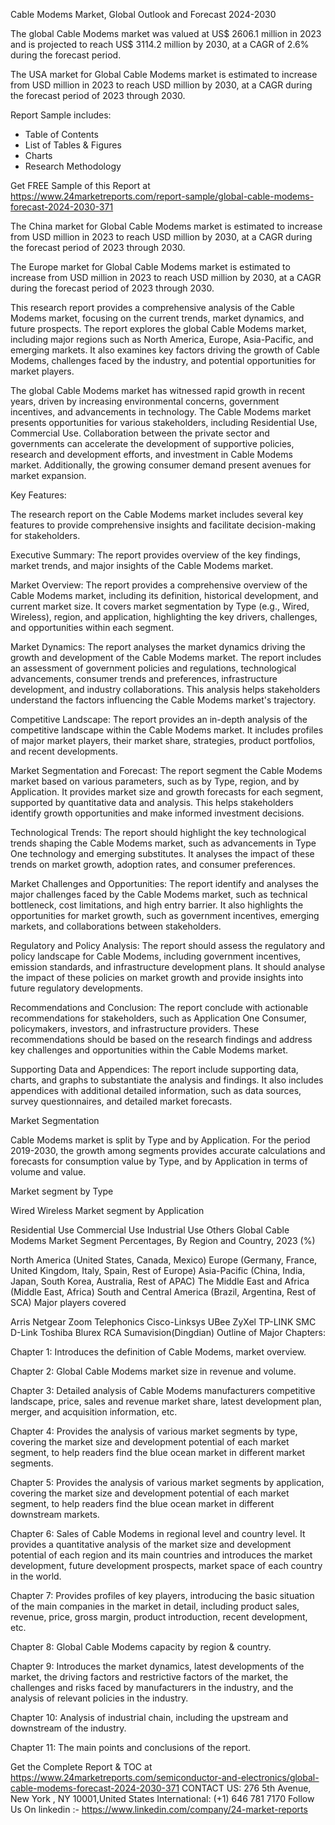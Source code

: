 Cable Modems Market, Global Outlook and Forecast 2024-2030

The global Cable Modems market was valued at US$ 2606.1 million in 2023 and is projected to reach US$ 3114.2 million by 2030, at a CAGR of 2.6% during the forecast period.

The USA market for Global Cable Modems market is estimated to increase from USD million in 2023 to reach USD million by 2030, at a CAGR during the forecast period of 2023 through 2030.

Report Sample includes:
- Table of Contents
- List of Tables & Figures
- Charts
- Research Methodology

Get FREE Sample of this Report at https://www.24marketreports.com/report-sample/global-cable-modems-forecast-2024-2030-371

The China market for Global Cable Modems market is estimated to increase from USD million in 2023 to reach USD million by 2030, at a CAGR during the forecast period of 2023 through 2030.

The Europe market for Global Cable Modems market is estimated to increase from USD million in 2023 to reach USD million by 2030, at a CAGR during the forecast period of 2023 through 2030.

This research report provides a comprehensive analysis of the Cable Modems market, focusing on the current trends, market dynamics, and future prospects. The report explores the global Cable Modems market, including major regions such as North America, Europe, Asia-Pacific, and emerging markets. It also examines key factors driving the growth of Cable Modems, challenges faced by the industry, and potential opportunities for market players.

The global Cable Modems market has witnessed rapid growth in recent years, driven by increasing environmental concerns, government incentives, and advancements in technology. The Cable Modems market presents opportunities for various stakeholders, including Residential Use, Commercial Use. Collaboration between the private sector and governments can accelerate the development of supportive policies, research and development efforts, and investment in Cable Modems market. Additionally, the growing consumer demand present avenues for market expansion.

Key Features:

The research report on the Cable Modems market includes several key features to provide comprehensive insights and facilitate decision-making for stakeholders.

Executive Summary: The report provides overview of the key findings, market trends, and major insights of the Cable Modems market.

Market Overview: The report provides a comprehensive overview of the Cable Modems market, including its definition, historical development, and current market size. It covers market segmentation by Type (e.g., Wired, Wireless), region, and application, highlighting the key drivers, challenges, and opportunities within each segment.

Market Dynamics: The report analyses the market dynamics driving the growth and development of the Cable Modems market. The report includes an assessment of government policies and regulations, technological advancements, consumer trends and preferences, infrastructure development, and industry collaborations. This analysis helps stakeholders understand the factors influencing the Cable Modems market's trajectory.

Competitive Landscape: The report provides an in-depth analysis of the competitive landscape within the Cable Modems market. It includes profiles of major market players, their market share, strategies, product portfolios, and recent developments.

Market Segmentation and Forecast: The report segment the Cable Modems market based on various parameters, such as by Type, region, and by Application. It provides market size and growth forecasts for each segment, supported by quantitative data and analysis. This helps stakeholders identify growth opportunities and make informed investment decisions.

Technological Trends: The report should highlight the key technological trends shaping the Cable Modems market, such as advancements in Type One technology and emerging substitutes. It analyses the impact of these trends on market growth, adoption rates, and consumer preferences.

Market Challenges and Opportunities: The report identify and analyses the major challenges faced by the Cable Modems market, such as technical bottleneck, cost limitations, and high entry barrier. It also highlights the opportunities for market growth, such as government incentives, emerging markets, and collaborations between stakeholders.

Regulatory and Policy Analysis: The report should assess the regulatory and policy landscape for Cable Modems, including government incentives, emission standards, and infrastructure development plans. It should analyse the impact of these policies on market growth and provide insights into future regulatory developments.

Recommendations and Conclusion: The report conclude with actionable recommendations for stakeholders, such as Application One Consumer, policymakers, investors, and infrastructure providers. These recommendations should be based on the research findings and address key challenges and opportunities within the Cable Modems market.

Supporting Data and Appendices: The report include supporting data, charts, and graphs to substantiate the analysis and findings. It also includes appendices with additional detailed information, such as data sources, survey questionnaires, and detailed market forecasts.

Market Segmentation

Cable Modems market is split by Type and by Application. For the period 2019-2030, the growth among segments provides accurate calculations and forecasts for consumption value by Type, and by Application in terms of volume and value.

Market segment by Type

Wired
Wireless
Market segment by Application

Residential Use
Commercial Use
Industrial Use
Others
Global Cable Modems Market Segment Percentages, By Region and Country, 2023 (%)

North America (United States, Canada, Mexico)
Europe (Germany, France, United Kingdom, Italy, Spain, Rest of Europe)
Asia-Pacific (China, India, Japan, South Korea, Australia, Rest of APAC)
The Middle East and Africa (Middle East, Africa)
South and Central America (Brazil, Argentina, Rest of SCA)
Major players covered

Arris
Netgear
Zoom Telephonics
Cisco-Linksys
UBee
ZyXel
TP-LINK
SMC
D-Link
Toshiba
Blurex
RCA
Sumavision(Dingdian)
Outline of Major Chapters:

Chapter 1: Introduces the definition of Cable Modems, market overview.

Chapter 2: Global Cable Modems market size in revenue and volume.

Chapter 3: Detailed analysis of Cable Modems manufacturers competitive landscape, price, sales and revenue market share, latest development plan, merger, and acquisition information, etc.

Chapter 4: Provides the analysis of various market segments by type, covering the market size and development potential of each market segment, to help readers find the blue ocean market in different market segments.

Chapter 5: Provides the analysis of various market segments by application, covering the market size and development potential of each market segment, to help readers find the blue ocean market in different downstream markets.

Chapter 6: Sales of Cable Modems in regional level and country level. It provides a quantitative analysis of the market size and development potential of each region and its main countries and introduces the market development, future development prospects, market space of each country in the world.

Chapter 7: Provides profiles of key players, introducing the basic situation of the main companies in the market in detail, including product sales, revenue, price, gross margin, product introduction, recent development, etc.

Chapter 8: Global Cable Modems capacity by region & country.

Chapter 9: Introduces the market dynamics, latest developments of the market, the driving factors and restrictive factors of the market, the challenges and risks faced by manufacturers in the industry, and the analysis of relevant policies in the industry.

Chapter 10: Analysis of industrial chain, including the upstream and downstream of the industry.

Chapter 11: The main points and conclusions of the report.

Get the Complete Report & TOC at https://www.24marketreports.com/semiconductor-and-electronics/global-cable-modems-forecast-2024-2030-371
CONTACT US:
276 5th Avenue, New York , NY 10001,United States
International: (+1) 646 781 7170
Follow Us On linkedin :- https://www.linkedin.com/company/24-market-reports
